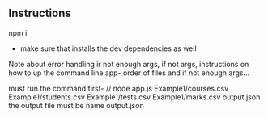 ## Instructions

npm i

- make sure that installs the dev dependencies as well

Note about error handling ir not enough args, if not args,
instructions on how to up the command line app- order of files and if not enough args...

must run the command first-
// node app.js Example1/courses.csv Example1/students.csv Example1/tests.csv Example1/marks.csv output.json
the output file must be name output.json
